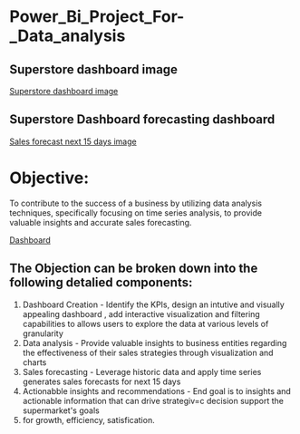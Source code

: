 # Power_Bi_Project_For-_Data_analysis
## Superstore dashboard image
<a href = "https://github.com/GauriNale/Power_Bi_Project_For-_Data_analysis/blob/main/Super_store%20sales%20Dashbord..png">Superstore dashboard image<a/>

## Superstore Dashboard forecasting dashboard
<a href = "https://github.com/GauriNale/Power_Bi_Project_For-_Data_analysis/blob/main/Super_store%20sales%20Forecasting%20Dashboard..png">Sales forecast next 15 days image</a>

# Objective:
To contribute to the success of a business by utilizing data analysis techniques, specifically 
focusing on time series analysis, to provide valuable insights and accurate sales forecasting. 

<a href = "https://github.com/GauriNale/Power_Bi_Project_For-_Data_analysis/blob/main/Super_Store%20sales%20Dashboaard%20and%20forecast%20(2).pbix">Dashboard</a>

## The Objection can be broken down into the following detalied components:

1) Dashboard Creation -  Identify the KPIs, design an intutive and visually appealing dashboard , add interactive visualization and filtering capabilities to allows
   users to explore the data at various levels of granularity
2) Data analysis - Provide valuable insights to business entities regarding the effectiveness of their sales strategies through visualization and charts
3) Sales forecasting - Leverage historic data and apply time series generates sales forecasts for next 15 days
4) Actionabble insights and recommendations - End goal is to insights and actionable information that can drive strategiv=c decision support the supermarket's goals
5) for growth, efficiency, satisfication.





